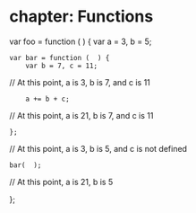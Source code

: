 chapter: Functions
==================

var foo = function (  ) {
    var a = 3, b = 5;

    var bar = function (  ) {
        var b = 7, c = 11;

// At this point, a is 3, b is 7, and c is 11

        a += b + c;

// At this point, a is 21, b is 7, and c is 11

    };

// At this point, a is 3, b is 5, and c is not defined

    bar(  );

// At this point, a is 21, b is 5

};
    
    
